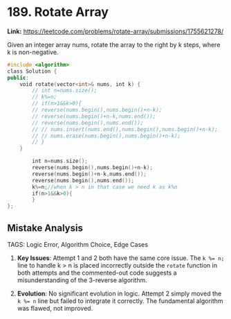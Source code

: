 # 189. Rotate Array

**Link:** https://leetcode.com/problems/rotate-array/submissions/1755621278/

Given an integer array nums, rotate the array to the right by k steps, where k is non-negative.

```cpp
#include <algorithm>
class Solution {
public:
    void rotate(vector<int>& nums, int k) {
        // int n=nums.size();
        // k%=n;
        // if(n>1&&k>0){
        // reverse(nums.begin(),nums.begin()+n-k);
        // reverse(nums.begin()+n-k,nums.end());
        // reverse(nums.begin(),nums.end());
        // // nums.insert(nums.end(),nums.begin(),nums.begin()+n-k);
        // // nums.erase(nums.begin(),nums.begin()+n-k);
        // }
    }

        int n=nums.size();
        reverse(nums.begin(),nums.begin()+n-k);
        reverse(nums.begin()+n-k,nums.end());
        reverse(nums.begin(),nums.end());
        k%=n;//when k > n in that case we need k as k%n
        if(n>1&&k>0){
        }
};
```

## Mistake Analysis

TAGS: Logic Error, Algorithm Choice, Edge Cases

1. **Key Issues**: Attempt 1 and 2 both have the same core issue. The `k %= n;` line to handle k > n is placed incorrectly outside the `rotate` function in both attempts and the commented-out code suggests a misunderstanding of the 3-reverse algorithm.


2. **Evolution**: No significant evolution in logic. Attempt 2 simply moved the `k %= n` line but failed to integrate it correctly.  The fundamental algorithm was flawed, not improved.

